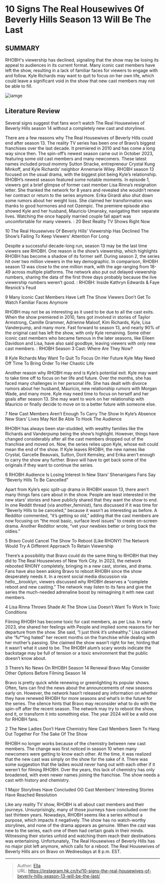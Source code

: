 # 10 Signs The Real Housewives Of Beverly Hills Season 13 Will Be The Last


## SUMMARY 


 RHOBH&#39;s viewership has declined, signaling that the show may be losing its appeal to audiences in its current format. 
 Many iconic cast members have left the show, resulting in a lack of familiar faces for viewers to engage with and follow. 
 Kyle Richards may want to quit to focus on her own life, which could leave a significant void in the show that new cast members may not be able to fill. 

![iamge](https://static1.srcdn.com/wordpress/wp-content/uploads/2023/12/real-housewives-of-beverly-hills-season-13.jpg)

## Literature Review
Several signs suggest that fans won’t watch The Real Housewives of Beverly Hills season 14 without a completely new cast and storylines.




There are a few reasons why The Real Housewives of Beverly Hills could end after season 13. The reality TV series has been one of Bravo’s biggest franchises over the last decade. It premiered in 2010 and has come a long way since then. The spin-off’s newest season came out in October 2023, featuring some old cast members and many newcomers. These latest names included proud mommy Sutton Stracke, entrepreneur Crystal Kung Minkoff, and Kyle Richards’ neighbor Annemarie Wiley. RHOBH season 13 focused on the usual drama, with the biggest plot being Kyle’s relationship.
RHOBH’s newest season featured some notable moments. In episode 1, viewers got a brief glimpse of former cast member Lisa Rinna’s resignation letter. She thanked the network for 8 years and revealed she wouldn’t renew her contract or return to the series anymore. Erika Girardi also shut down some rumors about her weight loss. She claimed her transformation was thanks to good hormones and not Ozempic. The premiere episode also showed Kyle and her husband, Mauricio Umansky, navigating their separate lives. Watching the once happily married couple fall apart was uncomfortable for many viewers.
 : 20 Best Reality TV Shows Right Now









 








 10  The Real Housewives Of Beverly Hills’ Viewership Has Declined 
The Show’s Failing To Keep Viewers’ Attention For Long


 







Despite a successful decade-long run, season 13 may be the last time viewers see RHOBH. One reason is the show’s viewership, which highlights RHOBH has become a shadow of its former self. During season 2, the series hit over two million viewers in the key demographic. In comparison, RHOBH season 13 was close to the one million mark, with the age ranging from 18-49 across multiple platforms. The network also put out delayed viewership numbers, sharing the data of the first three days probably because the live viewership numbers weren’t good.
 : RHOBH: Inside Kathryn Edwards &amp; Faye Resnick&#39;s Feud





 9  Many Iconic Cast Members Have Left The Show 
Viewers Don’t Get To Watch Familiar Faces Anymore
        

RHOBH may not be as interesting as it used to be due to all the cast exits. When the show premiered in 2010, fans got involved in stories of Taylor Armstrong, Camille Grammer, Adrienne Maloof, Kim Richards, Kyle, Lisa Vanderpump, and many more. Fast forward to season 13, and nearly 90% of the original cast has left the show, with only Kyle remaining. Some other iconic cast members who became famous in the later seasons, like Eileen Davidson and Lisa, have also said goodbye, leaving viewers with only new cast members.
 : RHOBH Season 3 Cast: Where Are They Now?





 8  Kyle Richards May Want To Quit To Focus On Her Future 
Kyle May Need Off Time To Bring Order To Her Chaotic Life


 







Another reason why RHOBH may end is Kyle’s potential exit. Kyle may want to take time off to focus on her life and future. Over the months, she has faced many challenges in her personal life. She has dealt with divorce rumors about her husband, Mauricio, new relationship rumors with Morgan Wade, and many more. Kyle may need time to focus on herself and her goals after season 13. She may want to work on her relationship with Mauricio or finally decide to move on to a better future with someone else.





 7  New Cast Members Aren’t Enough To Carry The Show In Kyle’s Absence 
New Stars’ Lives May Not Be Able To Hook The Audience
        

RHOBH has always been star-studded, with wealthy families like the Richards and Vanderpump being the show’s highlight. However, things have changed considerably after all the cast members dropped out of the franchise and moved on. Now, the series relies upon Kyle, whose exit could mean the end of the show. If Kyle leaves RHOBH, the new names like Crystal, Garcelle Beauvais, Sutton, Dorit Kemsley, and Erika aren’t enough to carry the show any further. Bravo will have to get back some of the originals if they want to continue the series.





 6  RHOBH Audience Is Losing Interest In New Stars’ Shenanigans 
Fans Say “Beverly Hills To Be Cancelled”


Apart from Kyle’s epic split-up drama in RHOBH season 13, there aren’t many things fans care about in the show. People are least interested in the new stars’ stories and have publicly shared that they want the show to end. In one Reddit thread (via another_feminist), fans discussed if it was time for “Beverly Hills to be canceled,” because it wasn’t as interesting as before. A Redditor commented, “it’s getting so old,” adding that the cast members are now focusing on “the most basic, surface level issues” to create on-screen drama. Another Redditor wrote, “vet your newbies better or bring back the oldies.”





 5  Bravo Could Cancel The Show To Reboot (Like RHONY) 
The Network Would Try A Different Approach To Retain Viewership


 







There’s a possibility that Bravo could do the same thing to RHOBH that they did to The Real Housewives of New York City. In 2023, the network rebooted RHONY completely, bringing in a new cast, stories, and drama. Fans have also been asking Bravo to reboot RHOBH since the show desperately needs it. In a recent social media discussion via hello__brooklyn, viewers discussed why RHOBH deserves a “complete reboot and new casting.” The network may listen to its fans and give the series the much-needed adrenaline boost by reimagining it with new cast members.





 4  Lisa Rinna Throws Shade At The Show 
Lisa Doesn’t Want To Work In Toxic Conditions
        

Filming RHOBH has become toxic for cast members, as per Lisa. In early 2023, she shared her feelings with People and implied some reasons for her departure from the show. She said, “I just think it’s unhealthy.” Lisa claimed she “fu**ing hated” her recent months on the franchise while dealing with her mother’s passing. She claimed the show wasn’t right for her, hinting that it wasn’t what it used to be. The RHOBH alum’s scary words indicate the backstage may be full of tension or a toxic environment that the public doesn’t know about.





 3  There’s No News On RHOBH Season 14 Renewal 
Bravo May Consider Other Options Before Filming Season 14
        

Bravo is pretty quick while renewing or greenlighting its popular shows. Often, fans can find the news about the announcements of new seasons early on. However, the network hasn’t released any information on whether they have renewed RHOBH for more seasons and what’s in the future for the series. The silence hints that Bravo may reconsider what to do with the spin-off after the recent season. The network may try to reboot the show, end it, or transform it into something else. The year 2024 will be a wild one for RHOBH fans.





 2  The New Ladies Don’t Have Chemistry 
New Cast Members Seem To Hang Out Together For The Sake Of The Show
        

RHOBH no longer works because of the chemistry between new cast members. The change was first noticed in season 10 when many newcomers were getting to know each other. At the time, it was realized that the new cast was simply on the show for the sake of it. There was some suggestion that the ladies would never hang out with each other if it weren’t for filming RHOBH. Over the years, this lack of chemistry has only broadened, with even newer names joining the franchise. The show needs a cast with history and chemistry.





 1  Major Storylines Have Concluded 
OG Cast Members’ Interesting Stories Have Reached Resolution
        

Like any reality TV show, RHOBH is all about cast members and their journeys. Unsurprisingly, many of those journeys have concluded over the last thirteen years. Nowadays, RHOBH seems like a series without a purpose, which impacts it negatively. The show has no watch-worthy storylines, and none of the drama appears as genuine. When the cast was new to the series, each one of them had certain goals in their minds. Witnessing their stories unfold and watching them reach their destinations was entertaining. Unfortunately, The Real Housewives of Beverly Hills has no major plot left anymore, which calls for a reboot.
The Real Housewives of Beverly Hills airs on Bravo on Wednesdays at 8 p.m. EST. 



---

> Author: [Ella](https://instagram.hk.cn/)  
> URL: https://instagram.hk.cn/tv/10-signs-the-real-housewives-of-beverly-hills-season-13-will-be-the-last/  

